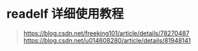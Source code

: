 # readelf 详细使用教程
> https://blog.csdn.net/freeking101/article/details/78270487
> https://blog.csdn.net/u014608280/article/details/81948141